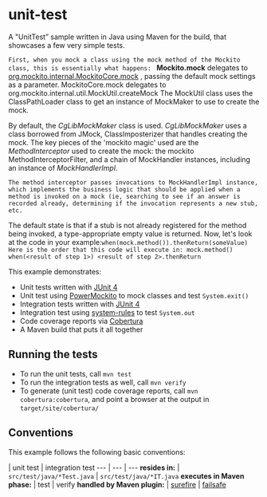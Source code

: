 unit-test
=========

A "UnitTest” sample written in Java using Maven for the build, that showcases a few very simple tests.


`First, when you mock a class using the mock method of the Mockito class, this is essentially what happens:
`
**Mockito.mock** delegates to [org.mockito.internal.MockitoCore.mock]() , passing the default mock settings as a parameter.
MockitoCore.mock delegates to org.mockito.internal.util.MockUtil.createMock
The MockUtil class uses the ClassPathLoader class to get an instance of MockMaker to use to create the mock. 

By default, the _CgLibMockMaker_ class is used. _CgLibMockMaker_ uses a class borrowed from JMock, ClassImposterizer that handles creating the mock.
The key pieces of the 'mockito magic' used are the _MethodInterceptor_ used to create the mock: 
the mockito MethodInterceptorFilter, and a chain of MockHandler instances, including an instance of _MockHandlerImpl_. 

`The method interceptor passes invocations to MockHandlerImpl instance, which implements the business logic that should be applied when a 
method is invoked on a mock (ie, searching to see if an answer is recorded already, determining if the invocation represents a new stub, etc. `

The default state is that if a stub is not already registered for the method being invoked, a type-appropriate empty value is returned.
Now, let's look at the code in your example:`when(mock.method()).thenReturn(someValue)
Here is the order that this code will execute in:
mock.method()
when(<result of step 1>)
<result of step 2>.thenReturn`

This example demonstrates:

* Unit tests written with [JUnit 4](http://junit.org/)
* Unit test using [PowerMockito](https://code.google.com/p/powermock/) to mock classes and test `System.exit()`
* Integration tests written with [JUnit 4](http://junit.org/)
* Integration test using [system-rules](http://www.stefan-birkner.de/system-rules/) to test `System.out`
* Code coverage reports via [Cobertura](http://cobertura.github.io/cobertura/)
* A Maven build that puts it all together

Running the tests
-----------------

* To run the unit tests, call `mvn test`
* To run the integration tests as well, call `mvn verify`
* To generate (unit test) code coverage reports, call `mvn cobertura:cobertura`, and point a browser at the output in `target/site/cobertura/`

Conventions
-----------

This example follows the following basic conventions:

 | unit test | integration test
--- | --- | ---
__resides in:__ | `src/test/java/*Test.java` | `src/test/java/*IT.java`
__executes in Maven phase:__ | test | verify
__handled by Maven plugin:__ | [surefire](http://maven.apache.org/surefire/maven-surefire-plugin/) | [failsafe](http://maven.apache.org/surefire/maven-failsafe-plugin/)
